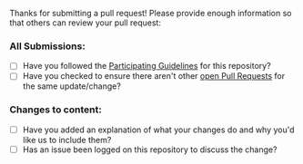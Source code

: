 Thanks for submitting a pull request! Please provide enough information so that others can review your pull request:

### All Submissions:

* [ ] Have you followed the [Participating Guidelines](../../docs/community/03-participating.md) for this repository?
* [ ] Have you checked to ensure there aren't other [open Pull Requests](../pulls) for the same update/change?

<!-- You can erase any parts of this template not applicable to your Pull Request. -->

### Changes to content:

* [ ] Have you added an explanation of what your changes do and why you'd like us to include them?
* [ ] Has an issue been logged on this repository to discuss the change?
